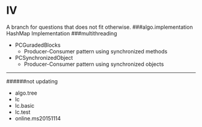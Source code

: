 # IV
A branch for questions that does not fit otherwise.
###algo.implementation
HashMap Implementation
###multithreading
* PCGuradedBlocks
  * Producer-Consumer pattern using synchronized methods
* PCSynchronizedObject
  * Producer-Consumer pattern using synchronized objects

_______
######not updating
* algo.tree
* lc
* lc.basic
* lc.test
* online.ms20151114
